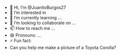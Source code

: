 - 👋 Hi, I’m @JuanitoBurgos27
- 👀 I’m interested in 
- 🌱 I’m currently learning ...
- 💞️ I’m looking to collaborate on ...
- 📫 How to reach me ...
- 😄 Pronouns: ...
- ⚡ Fun fact:
- Can you help me make a picture of a Toyota Corolla?

